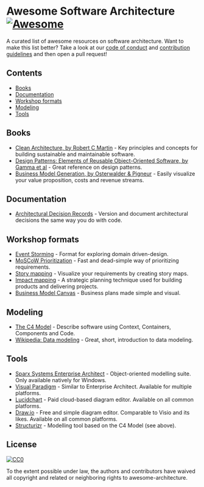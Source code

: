 # Awesome Software Architecture [![Awesome](https://awesome.re/badge.svg)](https://awesome.re)
A curated list of awesome resources on software architecture.
Want to make this list better? Take a look at our [code of conduct](code_of_conduct.md)
and [contribution guidelines](contributing.md) and then open a pull request!

## Contents
* [Books](#books)
* [Documentation](#documentation)
* [Workshop formats](#workshop-formats)
* [Modeling](#modeling)
* [Tools](#tools)

## Books
* [Clean Architecture, by Robert C Martin](https://www.amazon.com/Clean-Architecture-Craftsmans-Software-Structure/dp/0134494164) - Key principles and concepts for building sustainable and maintainable software.
* [Design Patterns: Elements of Reusable Object-Oriented Software, by Gamma et al](https://www.amazon.com/Design-Patterns-Elements-Reusable-Object-Oriented/dp/0201633612/) - Great reference on design patterns.
* [Business Model Generation, by Osterwalder & Pigneur](https://www.amazon.com/Business-Model-Generation-Visionaries-Challengers/dp/0470876417) - Easily visualize your value proposition, costs and revenue streams.  
  
## Documentation
* [Architectural Decision Records](https://adr.github.io/) - Version and document architectural decisions the same way you do with code.

## Workshop formats
* [Event Storming](https://www.eventstorming.com/) - Format for exploring domain driven-design.
* [MoSCoW Prioritization](https://www.knowledgehut.com/blog/agile/how-to-prioritise-requirements-with-the-moscow-technique) - Fast and dead-simple way of prioritizing requirements.
* [Story mapping](https://www.jpattonassociates.com/wp-content/uploads/2015/03/story_mapping.pdf) - Visualize your requirements by creating story maps.
* [Impact mapping](https://www.impactmapping.org/) -  A strategic planning technique used for building products and delivering projects.
* [Business Model Canvas](https://en.wikipedia.org/wiki/Business_Model_Canvas) - Business plans made simple and visual.

## Modeling
* [The C4 Model](https://c4model.com/) - Describe software using Context, Containers, Components and Code.
* [Wikipedia: Data modeling](https://en.wikipedia.org/wiki/Data_modeling) - Great, short, introduction to data modeling.

## Tools
* [Sparx Systems Enterprise Architect](https://sparxsystems.com/products/ea/index.html) - Object-oriented modelling suite. Only available natively for Windows.
* [Visual Paradigm](https://www.visual-paradigm.com/) - Similar to Enterprise Architect. Available for multiple platforms. 
* [Lucidchart](https://www.lucidchart.com) - Paid cloud-based diagram editor. Available on all common platforms.
* [Draw.io](https://www.draw.io) - Free and simple diagram editor. Comparable to Visio and its likes. Available on all common platforms.
* [Structurizr](https://structurizr.com) - Modelling tool based on the C4 Model (see above).
  
## License

[![CC0](http://mirrors.creativecommons.org/presskit/buttons/88x31/svg/cc-zero.svg)](https://creativecommons.org/publicdomain/zero/1.0/)

To the extent possible under law, the authors and contributors have waived all copyright
and related or neighboring rights to awesome-architecture.
